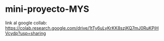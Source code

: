 # mini-proyecto-MYS

link al google collab:
https://colab.research.google.com/drive/1tTy6uLyKrKK8szjKQ7mJ0RuKPjHVcydp?usp=sharing
